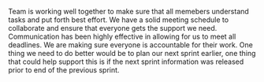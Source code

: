 Team is working well together to make sure that all memebers understand tasks and put forth best effort. We have
a solid meeting schedule to collaborate and ensure that everyone gets the support we need. Communication has been
highly effective in allowing for us to meet all deadlines. We are making sure everyone is accountable for their work.
One thing we need to do better would be to plan our next sprint earlier, one thing that could help support this is if 
the next sprint information was released prior to end of the previous sprint. 

